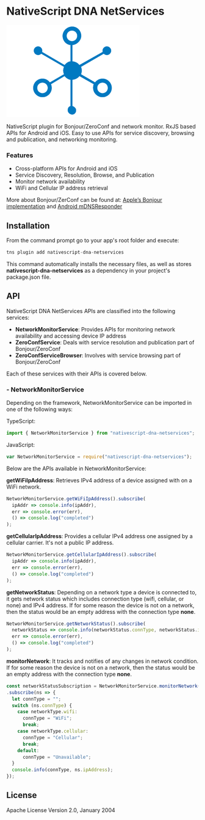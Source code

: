 # NativeScript DNA NetServices

![nativescript-dna-netservices](https://raw.githubusercontent.com/DeepakArora76/nativescript-dna-netservices/master/dna-netservices.png)

NativeScript plugin for Bonjour/ZeroConf and network monitor. RxJS based APIs for Android and iOS. Easy to use APIs for service discovery, browsing and publication, and networking monitoring.

### Features

- Cross-platform APIs for Android and iOS
- Service Discovery, Resolution, Browse, and Publication
- Monitor network availability
- WiFi and Cellular IP address retrieval

More about Bonjour/ZerConf can be found at:
[ Apple’s Bonjour implementation](https://developer.apple.com/library/archive/documentation/Cocoa/Conceptual/NetServices/Introduction.html#//apple_ref/doc/uid/TP40002445-SW1 " Apple’s Bonjour implementation") and [Android mDNSResponder](https://github.com/andriydruk/RxDNSSD "Android mDNSResponder")

## Installation

From the command prompt go to your app's root folder and execute:

```javascript
tns plugin add nativescript-dna-netservices
```
This command automatically installs the necessary files, as well as stores **nativescript-dna-netservices** as a dependency in your project's package.json file.

## API

NativeScript DNA NetServices APIs are classified into the following services:
- **NetworkMonitorService**: Provides APIs for monitoring network availability and accessing device IP address
- **ZeroConfService**: Deals with service resolution and publication part of Bonjour/ZeroConf 
- **ZeroConfServiceBrowser**: Involves with service browsing part of Bonjour/ZeroConf

Each of these services with their APIs is covered below.

### - NetworkMonitorService
Depending on the framework, NetworkMonitorService can be imported in one of the following ways:

TypeScript:
```javascript
import { NetworkMonitorService } from "nativescript-dna-netservices";
```
JavaScript:
```javascript
var NetworkMonitorService = require("nativescript-dna-netservices");
```

Below are the APIs available in NetworkMonitorService: 

**getWiFiIpAddress**: Retrieves IPv4 address of a device assigned with on a WiFi network.
```javascript
NetworkMonitorService.getWiFiIpAddress().subscribe(
  ipAddr => console.info(ipAddr),
  err => console.error(err),
  () => console.log("completed")
);
```

**getCellularIpAddress**: Provides a cellular IPv4 address one assigned by a cellular carrier. It's not a public IP address.
```javascript
NetworkMonitorService.getCellularIpAddress().subscribe(
  ipAddr => console.info(ipAddr),
  err => console.error(err),
  () => console.log("completed")
);
```

**getNetworkStatus**: Depending on a network type a device is connected to, it gets network status which includes connection type (wifi, cellular, or none) and IPv4 address. If for some reason the device is not on a network, then the status would be an empty address with the connection type **none**.

```javascript
NetworkMonitorService.getNetworkStatus().subscribe(
  networkStatus => console.info(networkStatus.connType, networkStatus.ipAddress),
  err => console.error(err),
  () => console.log("completed")
);
```

**monitorNetwork**: It tracks and notifies of any changes in network condition. If for some reason the device is not on a network, then the status would be an empty address with the connection type **none**.

```javascript
const networkStatusSubscription = NetworkMonitorService.monitorNetwork()
.subscribe(ns => {
  let connType = "";
  switch (ns.connType) {
    case networkType.wifi:
      connType = "WiFi";
      break;
    case networkType.cellular:
      connType = "Cellular";
      break;
    default:
      connType = "Unavailable";
  }
  console.info(connType, ns.ipAddress);
});
```
## License

Apache License Version 2.0, January 2004
